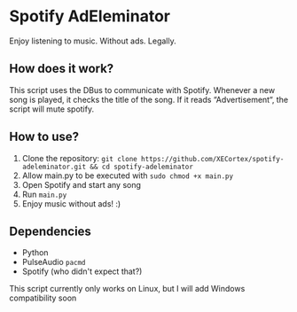 # Spotify AdEleminator
Enjoy listening to music. Without ads. Legally.

## How does it work?
This script uses the DBus to communicate with Spotify.
Whenever a new song is played, it checks the title of the song. If it reads “Advertisement“, the script will mute spotify.

## How to use?
1. Clone the repository: `git clone https://github.com/XECortex/spotify-adeleminator.git && cd spotify-adeleminator`
2. Allow main.py to be executed with `sudo chmod +x main.py`
3. Open Spotify and start any song
4. Run `main.py`
5. Enjoy music without ads! :)

## Dependencies
- Python
- PulseAudio `pacmd`
- Spotify (who didn't expect that?)

This script currently only works on Linux, but I will add Windows compatibility soon